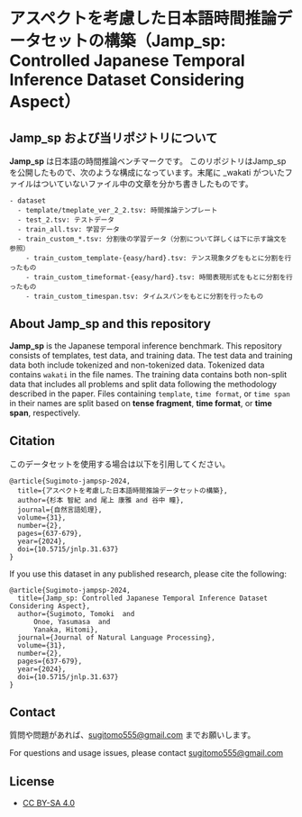 # アスペクトを考慮した日本語時間推論データセットの構築（Jamp_sp: Controlled Japanese Temporal Inference Dataset Considering Aspect）

## Jamp_sp および当リポジトリについて

**Jamp_sp** は日本語の時間推論ベンチマークです。
このリポジトリはJamp_spを公開したもので、次のような構成になっています。末尾に _wakati がついたファイルはついていないファイル中の文章を分かち書きしたものです。

```
- dataset
  - template/tmeplate_ver_2_2.tsv: 時間推論テンプレート
  - test_2.tsv: テストデータ
  - train_all.tsv: 学習データ
  - train_custom_*.tsv: 分割後の学習データ（分割について詳しくは下に示す論文を参照）
    - train_custom_template-{easy/hard}.tsv: テンス現象タグをもとに分割を行ったもの
    - train_custom_timeformat-{easy/hard}.tsv: 時間表現形式をもとに分割を行ったもの
    - train_custom_timespan.tsv: タイムスパンをもとに分割を行ったもの
```

## About Jamp_sp and this repository

**Jamp_sp** is the Japanese temporal inference benchmark. This repository consists of templates, test data, and training data. The test data and training data both include tokenized and non-tokenized data. Tokenized data contains `wakati` in the file names. The training data contains both non-split data that includes all problems and split data following the methodology described in the paper. Files containing `template`, `time format`, or `time span` in their names are split based on **tense fragment**, **time format**, or **time span**, respectively.


## Citation

このデータセットを使用する場合は以下を引用してください。

```
@article{Sugimoto-jampsp-2024,
  title={アスペクトを考慮した日本語時間推論データセットの構築},
  author={杉本 智紀 and 尾上 康雅 and 谷中 瞳},
  journal={自然言語処理},
  volume={31},
  number={2},
  pages={637-679},
  year={2024},
  doi={10.5715/jnlp.31.637}
}
```

If you use this dataset in any published research, please cite the following:

```
@article{Sugimoto-jampsp-2024,
  title={Jamp_sp: Controlled Japanese Temporal Inference Dataset Considering Aspect},
  author={Sugimoto, Tomoki  and
      Onoe, Yasumasa  and
      Yanaka, Hitomi},
  journal={Journal of Natural Language Processing},
  volume={31},
  number={2},
  pages={637-679},
  year={2024},
  doi={10.5715/jnlp.31.637}
}
```


## Contact

質問や問題があれば、sugitomo555@gmail.com までお願いします。

For questions and usage issues, please contact sugitomo555@gmail.com

## License

- [CC BY-SA 4.0](https://creativecommons.org/licenses/by-sa/4.0/)
